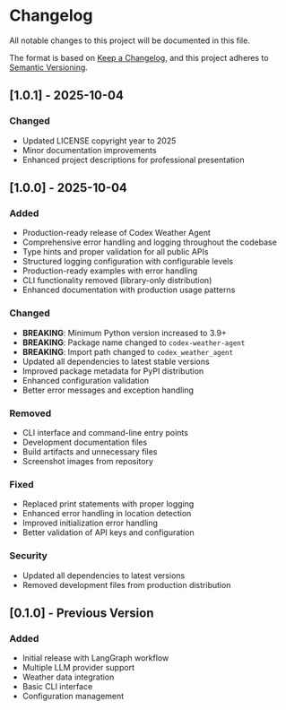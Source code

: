 # Changelog

All notable changes to this project will be documented in this file.

The format is based on [Keep a Changelog](https://keepachangelog.com/en/1.0.0/),
and this project adheres to [Semantic Versioning](https://semver.org/spec/v2.0.0.html).

## [1.0.1] - 2025-10-04

### Changed
- Updated LICENSE copyright year to 2025
- Minor documentation improvements
- Enhanced project descriptions for professional presentation

## [1.0.0] - 2025-10-04

### Added
- Production-ready release of Codex Weather Agent
- Comprehensive error handling and logging throughout the codebase
- Type hints and proper validation for all public APIs
- Structured logging configuration with configurable levels
- Production-ready examples with error handling
- CLI functionality removed (library-only distribution)
- Enhanced documentation with production usage patterns

### Changed
- **BREAKING**: Minimum Python version increased to 3.9+
- **BREAKING**: Package name changed to `codex-weather-agent`
- **BREAKING**: Import path changed to `codex_weather_agent`
- Updated all dependencies to latest stable versions
- Improved package metadata for PyPI distribution
- Enhanced configuration validation
- Better error messages and exception handling

### Removed
- CLI interface and command-line entry points
- Development documentation files
- Build artifacts and unnecessary files
- Screenshot images from repository

### Fixed
- Replaced print statements with proper logging
- Enhanced error handling in location detection
- Improved initialization error handling
- Better validation of API keys and configuration

### Security
- Updated all dependencies to latest versions
- Removed development files from production distribution

## [0.1.0] - Previous Version

### Added
- Initial release with LangGraph workflow
- Multiple LLM provider support
- Weather data integration
- Basic CLI interface
- Configuration management